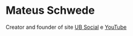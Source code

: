 # Mateus Schwede
Creator and founder of site [UB Social](https://ubsocial.github.io) e [YouTube](https://youtube.com/@ubsocialsite?si=aU04NxXYgwS_t9DU)
